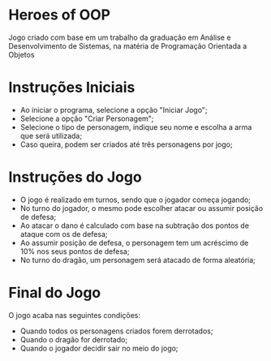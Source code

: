 # Heroes of OOP
Jogo criado com base em um trabalho da graduação em Análise e Desenvolvimento de Sistemas, na matéria de Programação Orientada a Objetos

# Instruções Iniciais
  - Ao iniciar o programa, selecione a opção "Iniciar Jogo";
  - Selecione a opção "Criar Personagem";
  - Selecione o tipo de personagem, indique seu nome e escolha a arma que será utilizada;
  - Caso queira, podem ser criados até três personagens por jogo;

# Instruções do Jogo
 - O jogo é realizado em turnos, sendo que o jogador começa jogando;
 - No turno do jogador, o mesmo pode escolher atacar ou assumir posição de defesa;
 - Ao atacar o dano é calculado com base na subtração dos pontos de ataque com os de defesa;
 - Ao assumir posição de defesa, o personagem tem um acréscimo de 10% nos seus pontos de defesa;
 - No turno do dragão, um personagem será atacado de forma aleatória;

# Final do Jogo
 O jogo acaba nas seguintes condições:
   - Quando todos os personagens criados forem derrotados;
   - Quando o dragão for derrotado;
   - Quando o jogador decidir sair no meio do jogo;